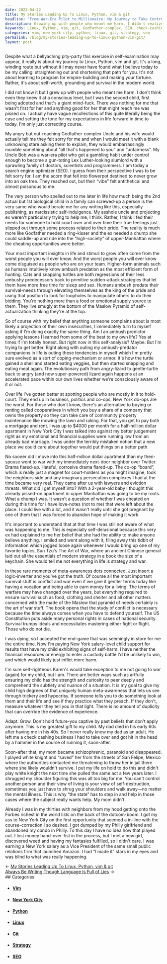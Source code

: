 ```yaml
---
date: 2022-04-22
title: My Stories Leading Up To Linux, Python, vim & git
headline: "From War-Era Pilot to Millionaire: My Journey to Take Control of My Life"
description: Growing up with people who meant me harm, I didn't realize it until much later. I eventually saw my Uncle Bob as a war-era pilot and a slumlord, and I decided to take control of my life. I moved to New York City with my then-spouse, only to face a costly eviction and a failed marriage. I soon realized that everything in life is strategy and war, and I had to take over my dad's check cashing business and rescue my mom from
keywords: Linux, Python, vim, git, Godfather-complex, SEO, check-cashing, schizophrenia, Mexico, dotcom-boom, Amazon, PR, VP, fantasies, control, strategy, war, New York City, eviction, marriage, neighbor, co-op board, custody
categories: vim, new york city, python, linux, git, strategy, seo
permalink: /blog/my-stories-leading-up-to-linux-python-vim-git/
layout: post
---
```



Despite what a bellyaching pity-party this exercise in self-examination may
appear, it really is about my journey to Linux, Python, vim and git. It's a
long, winding route but without it I may never have found what I believe today
to be my calling: straightening out and shortening that path for you. It's not
about learning to program for empire-building and making your fortune. Rather,
it's about self-worth, grounding and survival in the modern world.

I did not know it but I grew up with people who meant me harm. I don't think
even they knew it at a conscious level, but I was the second child, first being
adopted and that's a giant mind-fuck. There was nothing for me that wasn't
first for her and anything good for her that might reach me was pissed on. I
actually have vague recollections of this quite literally being the case and
setting the tone for my expectations in life forward in time to today. I'm only
just correcting course.

My angry but out-reaching Godfather-complex Uncle and his wife would actually
tell me they felt sorry for me and when I would meet it with a blank unknowing
stare asking them to explain, they would embarrassingly mumble something about
“all that's happened to you” and “unfairness”. My Uncle Bob was a war-era pilot
who got a gambling habit under control enough to become a gun-toting Lex
Luther-looking slumlord with a sprawling family of doctors, scientists and
programmers. I am today a search engine optimizer (SEO). I guess from their
perspective I was to be felt sorry for. I am the acorn that fell into flowerpot
destined to never grow into an oak tree. They reached out, but their “vibe”
felt antithetical and almost poisonous to me.

The very person who spelled out to me later in life how much being the 2nd
actual but 1st biological child in a family can screwed-up a person is the very
same who would berate me for any writing like this, especially publishing, as
narcissistic self-indulgence. My asshole uncle and projecting ex weren't
particularly trying to help me, I think. Rather, I think I fed their needs for
someone to hold court over and over time their true feelings just slipped out
through some process related to their pride. The reality is much more like
Godfather needed a ring-kisser and the ex needed a chump she could saddle-up
and ride into the “high-society” of upper-Manhattan where the cheating
opportunities were better.

Your most important insights in life and stimuli to grow often come from the
worst people you will ever know. And the worst people you will ever know come
disguised as people who are on your team. Higher-form animals such as humans
intuitively know ambush predation as the most efficient form of hunting. Cats
and snapping turtles are both regressions of their less ambushy predecessors
back to primitive sudden-attack strategies that let them have more free time
for sleep and sex. Humans ambush predate their survival-needs through elevating
themselves as the king of the pride and using that position to look for
loopholes to manipulate others to do their bidding. You're nothing more than a
food or emotional supply source to them. They live smugly at the bottom of the
Maslow Pyramid of self-actualization thinking they're at the top.

So of course with my belief that anything someone complains about is most
likely a projection of their own insecurities, I immediately turn to myself
asking if I'm doing exactly the same thing. Am I an ambush predictor applying
lessons I learned from some of the best to my own life? Yes at times if I'm
totally honest. But right now in this self-analysis? Maybe. But I'm trying to
get better. Right along with outing my ambush-predator companions in life is
outing these tendencies in myself which I'm pretty sure evolved as a sort of
coping-mechanism or armor. It's how the turtle gained a shell and started
eating veggies, but then started snapping and eating meat again. The
evolutionary path from angry-lizard to gentle-turtle back to angry (and now
super-powered) lizard again happens at an accelerated pace within our own lives
whether we're consciously aware of it or not.

Over life I've gotten better at spotting people who are mostly in it to
hold-court. They end up in business, politics and co-ops. New York do-ops are
the worst. For those who don't know, there's an alternative to buying or
renting called cooperatives in which you buy a share of a company that owns the
property so they can take care of community property maintenance like mowing
the lawn and raking. For that, you get to pay both a mortgage and rent. I was
up to $4000 per month for a half-million dollar apartment in New York City I
was talked into against my better judgement right as my emotional and financial
supplies were running low from an already bad marriage. I was under the
terribly mistaken notion that a new place we could care about together would
put things on a better path.

No sooner did I move into this half-million dollar apartment than my
then-spouse went to war with my immediately next-door neighbor over Twitter.
Drama flared-up. Hateful, corrosive drama flared-up. The co-op “board”, which
is really just a magnet for court-holders as you might imagine, took the
neighbors side and any imaginary persecution complexes I had at the time became
very real. They came after us with lawyers and eviction threats. What did I get
myself into? With a 2-year-old baby I thought this already pissed-on apartment
in upper Manhattan was going to be my roots. What a chump I was. It wasn't a
question of whether I was cheated on during this time for I have love-notes
(not to me) that were left about the place. I could live with a lot, and it
wasn't really until she got pregnant by one of them that I was forced to
abandon hope of making it work.

It's important to understand that at that time I was still not aware of what
was happening to me. This is especially self-delusional because this very ex
had explained to me her belief that she had the ability to make anyone believe
anything. I smiled and went along with it, filing away this tidbit of
information which jogged loose again whenever I would bring up one of my
favorite topics, Sun Tzu's The Art of War, where an ancient Chinese general
laid out all the essentials of modern strategy in a book the size of a
keychain. She would tell me not everything in life is strategy and war.

In these rare moments of meta-awareness dots connected. Just insert a
logic-inverter and you've got the truth. Of course all the most important
survival stuff is conflict and war even if we give it gentler terms today like
having a vocation and being able to earn money for a living. The terms of
warfare may have changed over the years, but everything required to ensure
survival such as food, clothing and shelter and all other matters concerned
with the made of the Maslow that pyramid of needs certainly is the art of war
stuff. The book opens that the study of conflict is necessary because the time
always comes when you have to defend yourself. The US Constitution puts aside
many personal rights in cases of national security. Survival trumps ideals and
necessitates mastering either fight or flight. Those who do not die.

I was dying, so I accepted the end-game that was seemingly in store for me the
entire time. Now I'm paying New York salary-level child support for results
that have my child exhibiting signs of self-harm. I have neither the financial
resources or energy to enter a custody battle I'd be unlikely to win, and which
would likely just inflict more harm.

I'm sure self-righteous Karen's would take exception to me not going to war
(again) for my child, but I am. There are better ways such as artfully ensuring
my child has the strength and curiosity to peer deeply and comprehend the
subtlety and nuance of a situation. It is my goal to give my child high degrees
of that uniquely human meta-awareness that lets us see through trickery and
hypocrisy. If someone tells you to do something look at them and their life and
see if they practice what they preach. If they don't, measure whatever they
tell you in that light. There is no amount of duplicity that can override the
evidence of experience.

Adapt. Grow. Don't hold future-you captive by past beliefs that don't apply
anymore. This is my greatest gift to my child. My dad died in his early 60s
after having me in his 40s. So I never really knew my dad as an adult. He left
me a check cashing business I had to take over and got hit in the head by a
hammer in the course of running it, soon-after.

Soon-after that, my mom became schizophrenic, paranoid and disappeared. I
played white knight and “saved” her from the streets of San Felipe, Mexico
where the authorities contacted me threatening to throw her in jail there where
she likely wouldn't survive. I put my life on hold to do this and didn't play
white knight the next time she pulled the same act a few years later. I
shrugged my shoulder figuring this was all too big for me. You can't control
another person and their view of living is your view of self-destruction,
sometimes you just have to shrug your shoulders and walk away—no matter the
mental illness. This is why “the state” has to step in and help in those cases
where the subject really wants help. My mom didn't.

Already I was in my thirties with neighbors from my hood getting onto the
Forbes richest in the world lists on the back of the dotcom-boom. I got my ass
to New York City on the first opportunity that seemed a in-line with the
course-correction I so desired. I got dumped by my Philly girlfriend and
abandoned my condo in Philly. To this day I have no idea how that played out. I
lost money hand-over-fist in the process, but I met a new girl, discovered weed
and having my fantasies fulfilled, so I didn't care. I was earning a New York
salary as a Vice President of the same small public relations firm that
launched Amazon. I had “I made it” stars in my eyes and was blind to what was
really happening.


<div class="post-nav"><div class="post-nav-prev"><span class="arrow">&larr;&nbsp;</span><a href="/blog/my-stories-leading-up-to-linux-python-vim-git">My Stories Leading Up To Linux, Python, vim & git</a></div><div class="post-nav-next"><a href="/blog/always-be-writing-though-language-is-full-of-lies">Always Be Writing Though Language Is Full of Lies</a><span class="arrow">&nbsp;&rarr;</span></div></div>
## Categories

<ul>
<li><h4><a href='/vim/'>Vim</a></h4></li>
<li><h4><a href='/new-york-city/'>New York City</a></h4></li>
<li><h4><a href='/python/'>Python</a></h4></li>
<li><h4><a href='/linux/'>Linux</a></h4></li>
<li><h4><a href='/git/'>Git</a></h4></li>
<li><h4><a href='/strategy/'>Strategy</a></h4></li>
<li><h4><a href='/seo/'>SEO</a></h4></li></ul>